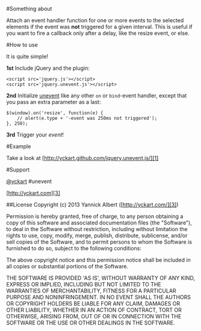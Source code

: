 #Something about

Attach an event handler function for one or more events to the selected elements if the event was <b>not</b> triggered for a given interval.
This is useful if you want to fire a callback only after a delay, like the resize event, or else.

#How to use

It is quite simple!

**1st** Include jQuery and the plugin:

    <script src='jquery.js'></script>
    <script src='jquery.unevent.js'></script>

**2nd** Initialize <a href="https://github.com/yckart/jquery.unevent.js">unevent</a> like any other <code>on</code> or <code>bind</code>-event handler, except that you pass an extra parameter as a last:

    $(window).on('resize', function(e) {
        // alert(e.type + '-event was 250ms not triggered');
    }, 250);

**3rd** Trigger your <i>event</i>!

#Example

Take a look at [http://yckart.github.com/jquery.unevent.js/][1]


#Support

[@yckart][2] #unevent

[http://yckart.com][3]

##License
Copyright (c) 2013 Yannick Albert ([http://yckart.com/][3])

Permission is hereby granted, free of charge, to any person obtaining a copy of this software and associated documentation files (the "Software"), to deal in the Software without restriction, including without limitation the rights to use, copy, modify, merge, publish, distribute, sublicense, and/or sell copies of the Software, and to permit persons to whom the Software is furnished to do so, subject to the following conditions:

The above copyright notice and this permission notice shall be included in all copies or substantial portions of the Software.

THE SOFTWARE IS PROVIDED 'AS IS', WITHOUT WARRANTY OF ANY KIND, EXPRESS OR IMPLIED, INCLUDING BUT NOT LIMITED TO THE WARRANTIES OF MERCHANTABILITY, FITNESS FOR A PARTICULAR PURPOSE AND NONINFRINGEMENT. IN NO EVENT SHALL THE AUTHORS OR COPYRIGHT HOLDERS BE LIABLE FOR ANY CLAIM, DAMAGES OR OTHER LIABILITY, WHETHER IN AN ACTION OF CONTRACT, TORT OR OTHERWISE, ARISING FROM, OUT OF OR IN CONNECTION WITH THE SOFTWARE OR THE USE OR OTHER DEALINGS IN THE SOFTWARE.


  [1]: http://yckart.github.com/jquery.unevent.js/
  [2]: http://twitter.com/yckart/
  [3]: http://yckart.com/
